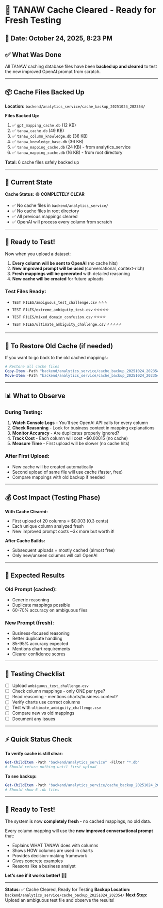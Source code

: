 # 🧹 TANAW Cache Cleared - Ready for Fresh Testing

## 📅 Date: October 24, 2025, 8:23 PM

## ✅ What Was Done

All TANAW caching database files have been **backed up and cleared** to test the new improved OpenAI prompt from scratch.

---

## 📦 Cache Files Backed Up

**Location:** `backend/analytics_service/cache_backup_20251024_202354/`

**Files Backed Up:**
1. ✅ `gpt_mapping_cache.db` (12 KB)
2. ✅ `tanaw_cache.db` (49 KB)
3. ✅ `tanaw_column_knowledge.db` (36 KB)
4. ✅ `tanaw_knowledge_base.db` (36 KB)
5. ✅ `tanaw_mapping_cache.db` (24 KB) - from analytics_service
6. ✅ `tanaw_mapping_cache.db` (16 KB) - from root directory

**Total:** 6 cache files safely backed up

---

## 🎯 Current State

**Cache Status:** 🟢 **COMPLETELY CLEAR**

- ✅ No cache files in `backend/analytics_service/`
- ✅ No cache files in root directory
- ✅ All previous mappings cleared
- ✅ OpenAI will process every column from scratch

---

## 🧪 Ready to Test!

Now when you upload a dataset:

1. **Every column will be sent to OpenAI** (no cache hits)
2. **New improved prompt will be used** (conversational, context-rich)
3. **Fresh mappings will be generated** with detailed reasoning
4. **New cache will be created** for future uploads

### **Test Files Ready:**
- `TEST FILES/ambiguous_test_challenge.csv` ⭐⭐⭐
- `TEST FILES/extreme_ambiguity_test.csv` ⭐⭐⭐⭐⭐
- `TEST FILES/mixed_domain_confusion.csv` ⭐⭐⭐⭐
- `TEST FILES/ultimate_ambiguity_challenge.csv` ⭐⭐⭐⭐⭐

---

## 🔄 To Restore Old Cache (if needed)

If you want to go back to the old cached mappings:

```powershell
# Restore all cache files
Copy-Item -Path "backend/analytics_service/cache_backup_20251024_202354/*" -Destination "backend/analytics_service/" -Force
Move-Item -Path "backend/analytics_service/cache_backup_20251024_202354/tanaw_mapping_cache.db" -Destination "." -Force
```

---

## 📊 What to Observe

### **During Testing:**

1. **Watch Console Logs** - You'll see OpenAI API calls for every column
2. **Check Reasoning** - Look for business context in mapping explanations
3. **Monitor Accuracy** - Are duplicates properly ignored?
4. **Track Cost** - Each column will cost ~$0.00015 (no cache)
5. **Measure Time** - First upload will be slower (no cache hits)

### **After First Upload:**

- New cache will be created automatically
- Second upload of same file will use cache (faster, free)
- Compare mappings with old backup if needed

---

## 💰 Cost Impact (Testing Phase)

**With Cache Cleared:**
- First upload of 20 columns = $0.003 (0.3 cents)
- Each unique column analyzed fresh
- New improved prompt costs ~3x more but worth it!

**After Cache Builds:**
- Subsequent uploads = mostly cached (almost free)
- Only new/unseen columns will call OpenAI

---

## 🎯 Expected Results

### **Old Prompt (cached):**
- Generic reasoning
- Duplicate mappings possible
- 60-70% accuracy on ambiguous files

### **New Prompt (fresh):**
- Business-focused reasoning
- Better duplicate handling
- 85-95% accuracy expected
- Mentions chart requirements
- Clearer confidence scores

---

## 📝 Testing Checklist

- [ ] Upload `ambiguous_test_challenge.csv`
- [ ] Check column mappings - only ONE per type?
- [ ] Read reasoning - mentions charts/business context?
- [ ] Verify charts use correct columns
- [ ] Test with `ultimate_ambiguity_challenge.csv`
- [ ] Compare new vs old mappings
- [ ] Document any issues

---

## ⚡ Quick Status Check

**To verify cache is still clear:**
```powershell
Get-ChildItem -Path "backend/analytics_service" -Filter "*.db"
# Should return nothing until first upload
```

**To see backup:**
```powershell
Get-ChildItem -Path "backend/analytics_service/cache_backup_20251024_202354"
# Should show 6 .db files
```

---

## 🚀 Ready to Test!

The system is now **completely fresh** - no cached mappings, no old data. 

Every column mapping will use the **new improved conversational prompt** that:
- Explains WHAT TANAW does with columns
- Shows HOW columns are used in charts
- Provides decision-making framework
- Gives concrete examples
- Reasons like a business analyst

**Let's see if it works better!** 🎯✨

---

**Status:** ✅ Cache Cleared, Ready for Testing
**Backup Location:** `backend/analytics_service/cache_backup_20251024_202354/`
**Next Step:** Upload an ambiguous test file and observe the results!

